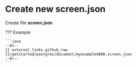 # Create new  **screen.json**

Create file  **screen.json**

??? Example

    ```java
    --8<--
    {{ external_links.github_raw }}/getstarted/postgres/document/myexample4000.screen.json
    --8<--
    ```
